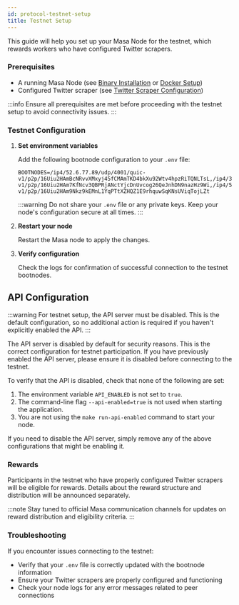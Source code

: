 ```yaml
---
id: protocol-testnet-setup
title: Testnet Setup
---
```


This guide will help you set up your Masa Node for the testnet, which rewards workers who have configured Twitter scrapers.

### Prerequisites

- A running Masa Node (see [Binary Installation](./protocol-binary-installation.md) or [Docker Setup](./protocol-docker-setup.md))
- Configured Twitter scraper (see [Twitter Scraper Configuration](./protocol-twitter-scraper-config.md))

:::info
Ensure all prerequisites are met before proceeding with the testnet setup to avoid connectivity issues.
:::

### Testnet Configuration

1. **Set environment variables**

   Add the following bootnode configuration to your `.env` file:

   ```plaintext
   BOOTNODES=/ip4/52.6.77.89/udp/4001/quic-v1/p2p/16Uiu2HAmBcNRvvXMxyj45fCMAmTKD4bkXu92Wtv4hpzRiTQNLTsL,/ip4/3.213.117.85/udp/4001/quic-v1/p2p/16Uiu2HAm7KfNcv3QBPRjANctYjcDnUvcog26QeJnhDN9nazHz9Wi,/ip4/52.20.183.116/udp/4001/quic-v1/p2p/16Uiu2HAm9Nkz9kEMnL1YqPTtXZHQZ1E9rhquwSqKNsUViqTojLZt
   ```

   :::warning
   Do not share your `.env` file or any private keys. Keep your node's configuration secure at all times.
   :::

2. **Restart your node**

   Restart the Masa node to apply the changes.

3. **Verify configuration**

   Check the logs for confirmation of successful connection to the testnet bootnodes.

## API Configuration

:::warning
For testnet setup, the API server must be disabled. This is the default configuration, so no additional action is required if you haven't explicitly enabled the API.
:::

The API server is disabled by default for security reasons. This is the correct configuration for testnet participation. If you have previously enabled the API server, please ensure it is disabled before connecting to the testnet.

To verify that the API is disabled, check that none of the following are set:

1. The environment variable `API_ENABLED` is not set to `true`.
2. The command-line flag `--api-enabled=true` is not used when starting the application.
3. You are not using the `make run-api-enabled` command to start your node.

If you need to disable the API server, simply remove any of the above configurations that might be enabling it.

### Rewards

Participants in the testnet who have properly configured Twitter scrapers will be eligible for rewards. Details about the reward structure and distribution will be announced separately.

:::note
Stay tuned to official Masa communication channels for updates on reward distribution and eligibility criteria.
:::

### Troubleshooting

If you encounter issues connecting to the testnet:

- Verify that your `.env` file is correctly updated with the bootnode information
- Ensure your Twitter scrapers are properly configured and functioning
- Check your node logs for any error messages related to peer connections
